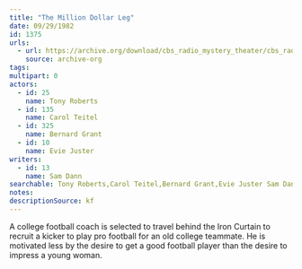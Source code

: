 ```yaml
---
title: "The Million Dollar Leg"
date: 09/29/1982
id: 1375
urls: 
  - url: https://archive.org/download/cbs_radio_mystery_theater/cbs_radio_mystery_theater-1351-1399.zip/cbs_radio_mystery_theater-1351-1399%2Fcbsrmt_1375_the_million_dollar_leg.mp3
    source: archive-org
tags: 
multipart: 0
actors:  
  - id: 25
    name: Tony Roberts  
  - id: 135
    name: Carol Teitel  
  - id: 325
    name: Bernard Grant  
  - id: 10
    name: Evie Juster
writers:  
  - id: 13
    name: Sam Dann
searchable: Tony Roberts,Carol Teitel,Bernard Grant,Evie Juster Sam Dann
notes: 
descriptionSource: kf
---
```

A college football coach is selected to travel behind the Iron Curtain to recruit a kicker to play pro football for an old college teammate. He is motivated less by the desire to get a good football player than the desire to impress a young woman.